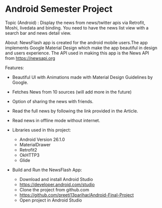 # Android Semester Project

Topic (Android) : Display the news from news/twitter apis via Retrofit, Moshi, livedata and binding. You need to have the news list view with a search bar and news detail view.

About:
NewsFlash app is created for the android mobile users.The app implements Google Material Design which make the app beautiful in design and users experience. The API used in making this app is the News API from https://newsapi.org

Features:
* Beautiful UI with Animations made with Material Design Guidelines by Google.
* Fetches News from 10 sources (will add more in the future)
* Option of sharing the news with friends.
* Read the full news by following the link provided in the Article.
* Read news in offline mode without internet.

* Libraries used in this project:
    * Android Version 26.1.0
    * MaterialDrawer
    * Retrofit2
    * OkHTTP3
    * Glide

* Build and Run the NewsFlash App:
    * Download and install Android Studio
    * https://developer.android.com/studio
    * Clone the project from github.com
    * https://github.com/preeti13parihar/Android-Final-Project
    * Open project in Android Studio

